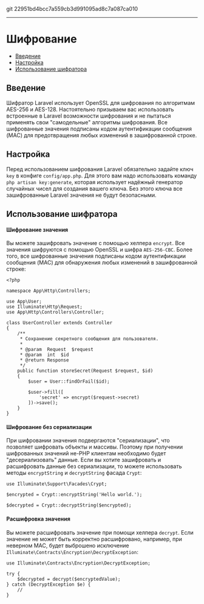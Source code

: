 git 22951bd4bcc7a559cb3d991095ad8c7a087ca010

---

# Шифрование

- [Введение](#introduction)
- [Настройка](#configuration)
- [Использование шифратора](#using-the-encrypter)

<a name="introduction"></a>
## Введение

Шифратор Laravel использует OpenSSL для шифрования по алгоритмам AES-256 и AES-128. Настоятельно призываем вас использовать встроенные в Laravel возможности шифрования и не пытаться применять свои "самодельные" алгоритмы шифрования. Все шифрованные значения подписаны кодом аутентификации сообщения (MAC) для предотвращения любых изменений в зашифрованной строке.

<a name="configuration"></a>
## Настройка

Перед использованием шифрования Laravel обязательно задайте ключ `key` в конфиге `config/app.php`. Для этого вам надо использовать команду `php artisan key:generate`, которая использует надёжный генератор случайных чисел для создания вашего ключа. Без этого ключа все зашифрованные Laravel значения не будут безопасными.

<a name="using-the-encrypter"></a>
## Использование шифратора

#### Шифрование значения

Вы можете зашифровать значение с помощью хелпера `encrypt`. Все значения шифруются с помощью OpenSSL и шифра `AES-256-CBC`. Более того, все шифрованные значения подписаны кодом аутентификации сообщения (MAC) для обнаружения любых изменений в зашифрованной строке:

    <?php

    namespace App\Http\Controllers;

    use App\User;
    use Illuminate\Http\Request;
    use App\Http\Controllers\Controller;

    class UserController extends Controller
    {
        /**
         * Сохранение секретного сообщения для пользователя.
         *
         * @param  Request  $request
         * @param  int  $id
         * @return Response
         */
        public function storeSecret(Request $request, $id)
        {
            $user = User::findOrFail($id);

            $user->fill([
                'secret' => encrypt($request->secret)
            ])->save();
        }
    }

#### Шифрование без сериализации

При шифровании значения подвергаются "сериализации", что позволяет шифровать объекты и массивы. Поэтому при получении шифрованных значений не-PHP клиентам необходимо будет "десериализовать" данные. Если вы хотите зашифровать и расшифровать данные без сериализации, то можете использовать методы `encryptString` и `decryptString` фасада `Crypt`:

    use Illuminate\Support\Facades\Crypt;

    $encrypted = Crypt::encryptString('Hello world.');

    $decrypted = Crypt::decryptString($encrypted);

#### Расшифровка значения

Вы можете расшифровать значение при помощи хелпера `decrypt`. Если значение не может быть корректно расшифровано, например, при неверном MAC, будет выброшено исключение `Illuminate\Contracts\Encryption\DecryptException`:

    use Illuminate\Contracts\Encryption\DecryptException;

    try {
        $decrypted = decrypt($encryptedValue);
    } catch (DecryptException $e) {
        //
    }
